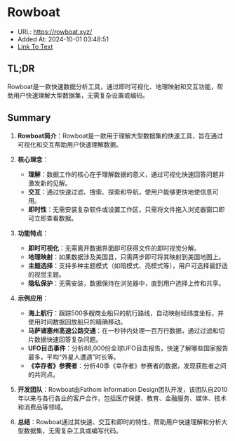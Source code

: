 # Rowboat
- URL: https://rowboat.xyz/
- Added At: 2024-10-01 03:48:51
- [Link To Text](2024-10-01-rowboat_raw.md)

## TL;DR
Rowboat是一款快速数据分析工具，通过即时可视化、地理映射和交互功能，帮助用户快速理解大型数据集，无需复杂设置或编码。

## Summary
1. **Rowboat简介**：Rowboat是一款用于理解大型数据集的快速工具，旨在通过可视化和交互帮助用户快速理解数据。

2. **核心理念**：
   - **理解**：数据工作的核心在于理解数据的意义，通过可视化快速回答问题并激发新的见解。
   - **交互**：通过快速过滤、搜索、探索和导航，使用户能够更快地使信息可用。
   - **即时性**：无需安装复杂软件或设置工作区，只需将文件拖入浏览器窗口即可立即查看数据。

3. **功能特点**：
   - **即时可视化**：无需离开数据界面即可获得文件的即时视觉分解。
   - **地理映射**：如果数据涉及美国县，只需两步即可将其映射到美国地图上。
   - **主题选择**：支持多种主题模式（如暗模式、亮模式等），用户可选择最舒适的视觉主题。
   - **隐私保护**：无需安装，数据保持在浏览器中，直到用户选择上传和共享。

4. **示例应用**：
   - **海上航行**：跟踪500多艘商业船只的航行路线，自动映射经纬度坐标，并使用时间数据回放船只的精确移动。
   - **马萨诸塞州高速公路交通**：在一秒钟内处理一百万行数据，通过过滤和切片数据快速回答复杂问题。
   - **UFO目击事件**：分析88,000份全球UFO目击报告，快速了解哪些国家报告最多，平均“外星人遭遇”时长等。
   - **《幸存者》参赛者**：分析40季《幸存者》参赛者的数据，发现获胜者之间的共同点。

5. **开发团队**：Rowboat由Fathom Information Design团队开发，该团队自2010年以来与各行各业的客户合作，包括医疗保健、教育、金融服务、媒体、技术和消费品等领域。

6. **总结**：Rowboat通过其快速、交互和即时的特性，帮助用户快速理解和分析大型数据集，无需复杂工具或编写代码。
